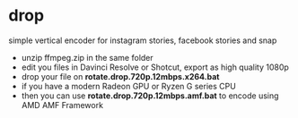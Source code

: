 # drop
simple vertical encoder for instagram stories, facebook stories and snap

* unzip ffmpeg.zip in the same folder
* edit you files in Davinci Resolve or Shotcut, export as high quality 1080p
* drop your file on **rotate.drop.720p.12mbps.x264.bat**
* if you have a modern Radeon GPU or Ryzen G series CPU
* then you can use **rotate.drop.720p.12mbps.amf.bat** to encode using AMD AMF Framework
